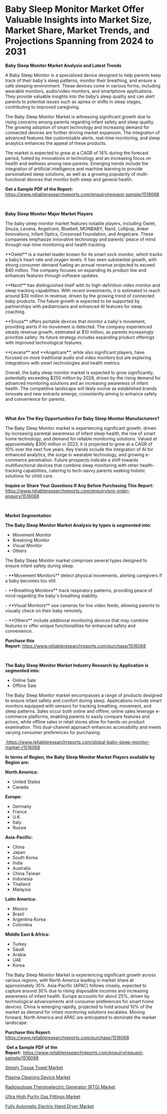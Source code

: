<p><h1>Baby Sleep Monitor Market Offer Valuable Insights into Market Size, Market Share, Market Trends, and Projections Spanning from 2024 to 2031</h1></p><p><strong>Baby Sleep Monitor Market Analysis and Latest Trends</strong></p>
<p><p>A Baby Sleep Monitor is a specialized device designed to help parents keep track of their baby's sleep patterns, monitor their breathing, and ensure a safe sleeping environment. These devices come in various forms, including wearable monitors, audio/video monitors, and smartphone applications. They provide valuable insights into the baby’s sleep quality and can alert parents to potential issues such as apnea or shifts in sleep stages, contributing to improved caregiving.</p><p>The Baby Sleep Monitor Market is witnessing significant growth due to rising concerns among parents regarding infant safety and sleep quality. The growing adoption of smart technology and increasing demand for connected devices are further driving market expansion. The integration of advanced features like customizable alerts, real-time monitoring, and sleep analytics enhances the appeal of these products.</p><p>The market is expected to grow at a CAGR of 14% during the forecast period, fueled by innovations in technology and an increasing focus on health and wellness among new parents. Emerging trends include the integration of artificial intelligence and machine learning to provide personalized sleep solutions, as well as a growing popularity of multi-functional devices that monitor both sleep and general health.</p></p>
<p><strong>Get a Sample PDF of the Report:&nbsp;</strong> <a href="https://www.reliableresearchreports.com/enquiry/request-sample/1516068?utm_campaign=7&utm_medium=2&utm_source=Github&utm_content=ia&utm_term=30102024&utm_id=baby-sleep-monitor">https://www.reliableresearchreports.com/enquiry/request-sample/1516068</a></p>
<p>&nbsp;</p>
<p><strong>Baby Sleep Monitor Major Market Players</strong></p>
<p><p>The baby sleep monitor market features notable players, including Owlet, Snuza, Levana, Angelcare, Bluebell, MONBABY, Nanit, Lollipop, Anker Innovations, Infant Optics, Crossroad Foundation, and Angelcare. These companies emphasize innovative technology and parents’ peace of mind through real-time monitoring and health tracking.</p><p>**Owlet** is a market leader known for its smart sock monitor, which tracks a baby’s heart rate and oxygen levels. It has seen substantial growth, with strong consumer demand fueling an annual revenue projected to exceed $40 million. The company focuses on expanding its product line and enhances features through software updates.</p><p>**Nanit** has distinguished itself with its high-definition video monitor and sleep tracking capabilities. With recent investments, it is estimated to reach around $30 million in revenue, driven by the growing trend of connected baby products. The future growth is expected to be supported by partnerships with pediatricians and enhanced AI features for sleep coaching.</p><p>**Snuza** offers portable devices that monitor a baby's movement, providing alerts if no movement is detected. The company experienced steady revenue growth, estimated at $10 million, as parents increasingly prioritize safety. Its future strategy includes expanding product offerings with improved technological features.</p><p>**Levana** and **Angelcare**, while also significant players, have focused on more traditional audio and video monitors but are exploring integrations with smart technologies and health metrics.</p><p>Overall, the baby sleep monitor market is expected to grow significantly, potentially exceeding $250 million by 2028, driven by the rising demand for advanced monitoring solutions and an increasing awareness of infant health. The competitive landscape will likely evolve as established brands innovate and new entrants emerge, consistently aiming to enhance safety and convenience for parents.</p></p>
<p>&nbsp;</p>
<p><strong>What Are The Key Opportunities For Baby Sleep Monitor Manufacturers?</strong></p>
<p><p>The Baby Sleep Monitor market is experiencing significant growth, driven by increasing parental awareness of infant sleep health, the rise of smart home technology, and demand for reliable monitoring solutions. Valued at approximately $300 million in 2023, it is projected to grow at a CAGR of 10% over the next five years. Key trends include the integration of AI for enhanced analytics, the surge in wearable technology, and growing e-commerce penetration. Future prospects indicate a shift towards multifunctional devices that combine sleep monitoring with other health-tracking capabilities, catering to tech-savvy parents seeking holistic solutions for child care.</p></p>
<p><strong>Inquire or Share Your Questions If Any Before Purchasing This Report:</strong> <a href="https://www.reliableresearchreports.com/enquiry/pre-order-enquiry/1516068?utm_campaign=7&utm_medium=2&utm_source=Github&utm_content=ia&utm_term=30102024&utm_id=baby-sleep-monitor">https://www.reliableresearchreports.com/enquiry/pre-order-enquiry/1516068</a></p>
<p>&nbsp;</p>
<p><strong>Market Segmentation</strong></p>
<p><strong>The Baby Sleep Monitor Market Analysis by types is segmented into:</strong></p>
<p><ul><li>Movement Monitor</li><li>Breatning Monitor</li><li>Visual Monitor</li><li>Others</li></ul></p>
<p><p>The Baby Sleep Monitor market comprises several types designed to ensure infant safety during sleep. </p><p>- **Movement Monitors** detect physical movements, alerting caregivers if a baby becomes too still. </p><p>- **Breathing Monitors** track respiratory patterns, providing peace of mind regarding the baby's breathing stability. </p><p>- **Visual Monitors** use cameras for live video feeds, allowing parents to visually check on their baby remotely. </p><p>- **Others** include additional monitoring devices that may combine features or offer unique functionalities for enhanced safety and convenience.</p></p>
<p><strong>Purchase this Report:&nbsp;</strong><a href="https://www.reliableresearchreports.com/purchase/1516068?utm_campaign=7&utm_medium=2&utm_source=Github&utm_content=ia&utm_term=30102024&utm_id=baby-sleep-monitor">https://www.reliableresearchreports.com/purchase/1516068</a></p>
<p>&nbsp;</p>
<p><strong>The Baby Sleep Monitor Market Industry Research by Application is segmented into:</strong></p>
<p><ul><li>Online Sale</li><li>Offline Sale</li></ul></p>
<p><p>The Baby Sleep Monitor market encompasses a range of products designed to ensure infant safety and comfort during sleep. Applications include smart monitors equipped with sensors for tracking breathing, movement, and sleep patterns. Sales occur both online and offline; online sales leverage e-commerce platforms, enabling parents to easily compare features and prices, while offline sales in retail stores allow for hands-on product examination. This dual-channel approach enhances accessibility and meets varying consumer preferences for purchasing.</p></p>
<p><a href="https://www.reliableresearchreports.com/global-baby-sleep-monitor-market-r1516068?utm_campaign=7&utm_medium=2&utm_source=Github&utm_content=ia&utm_term=30102024&utm_id=baby-sleep-monitor">&nbsp;https://www.reliableresearchreports.com/global-baby-sleep-monitor-market-r1516068</a></p>
<p><strong>In terms of Region, the Baby Sleep Monitor Market Players available by Region are:</strong></p>
<p>
    <p> <strong> North America: </strong>
        <ul>
            <li>United States</li>
            <li>Canada</li>
        </ul>
        </p> 
    <p> <strong> Europe: </strong>
        <ul>
            <li>Germany</li>
            <li>France</li>
            <li>U.K.</li>
            <li>Italy</li>
            <li>Russia</li>
        </ul>
        </p> 
    <p> <strong> Asia-Pacific: </strong>
        <ul>
            <li>China</li>
            <li>Japan</li>
            <li>South Korea</li>
            <li>India</li>
            <li>Australia</li>
            <li>China Taiwan</li>
            <li>Indonesia</li>
            <li>Thailand</li>
            <li>Malaysia</li>
        </ul>
        </p> 
    <p> <strong> Latin America: </strong>
        <ul>
            <li>Mexico</li>
            <li>Brazil</li>
            <li>Argentina Korea</li>
            <li>Colombia</li>
        </ul>
        </p> 
    <p> <strong> Middle East & Africa: </strong>
        <ul>
            <li>Turkey</li>
            <li>Saudi</li>
            <li>Arabia</li>
            <li>UAE</li>
            <li>Korea</li>
        </ul>
    </p>
    </p>
<p><p>The Baby Sleep Monitor Market is experiencing significant growth across various regions, with North America leading in market share at approximately 35%. Asia-Pacific (APAC) follows closely, expected to capture around 30% due to rising disposable incomes and increasing awareness of infant health. Europe accounts for about 25%, driven by technological advancements and consumer preferences for smart home devices. China is emerging rapidly, projected to hold around 10% of the market as demand for infant monitoring solutions escalates. Moving forward, North America and APAC are anticipated to dominate the market landscape.</p></p>
<p><strong>Purchase this Report: </strong><a href="https://www.reliableresearchreports.com/purchase/1516068?utm_campaign=7&utm_medium=2&utm_source=Github&utm_content=ia&utm_term=30102024&utm_id=baby-sleep-monitor">https://www.reliableresearchreports.com/purchase/1516068</a></p>
<p>&nbsp;<strong>Get a Sample PDF of the Report:&nbsp;&nbsp;</strong><a href="https://www.reliableresearchreports.com/enquiry/request-sample/1516068?utm_campaign=7&utm_medium=2&utm_source=Github&utm_content=ia&utm_term=30102024&utm_id=baby-sleep-monitor">https://www.reliableresearchreports.com/enquiry/request-sample/1516068</a></p>
<p><strong></strong></p>
<p><p><a href="https://www.linkedin.com/pulse/driving-forces-global-simply-tissue-towel-market-trends-applications-xxlif?utm_campaign=7&utm_medium=2&utm_source=Github&utm_content=ia&utm_term=30102024&utm_id=baby-sleep-monitor">Simply Tissue Towel Market</a></p><p><a href="https://github.com/darientvns/Market-Research-Report-List-1/blob/main/plasma-cleaning-device-market.md?utm_campaign=7&utm_medium=2&utm_source=Github&utm_content=ia&utm_term=30102024&utm_id=baby-sleep-monitor">Plasma Cleaning Device Market</a></p><p><a href="https://issuu.com/reportprime-2/docs/radioisotope-thermoelectric-generat_37f2badf23580c?utm_campaign=7&utm_medium=2&utm_source=Github&utm_content=ia&utm_term=30102024&utm_id=baby-sleep-monitor">Radioisotope Thermoelectric Generator (RTG) Market</a></p><p><a href="https://issuu.com/reportprime-2/docs/ultra-high-purity-gas-fittings-mark_3db096639f2c79?utm_campaign=7&utm_medium=2&utm_source=Github&utm_content=ia&utm_term=30102024&utm_id=baby-sleep-monitor">Ultra High Purity Gas Fittings Market</a></p><p><a href="https://github.com/MelgarBasny/Market-Research-Report-List-1/blob/main/fully-automatic-electric-hand-dryer-market.md?utm_campaign=7&utm_medium=2&utm_source=Github&utm_content=ia&utm_term=30102024&utm_id=baby-sleep-monitor">Fully Automatic Electric Hand Dryer Market</a></p></p>